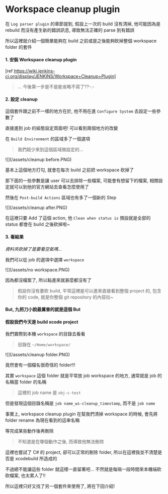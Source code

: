 Workspace cleanup plugin
====

在 ```Log parser plugin``` 的章節提到, 假設上一次的 build 沒有清掉, 他可能因為是 rebuild 而沒有產生新的錯誤訊息, 導致無法正確的 parse 到有錯誤

所以這裡就介紹一個簡單能夠在 build 之前或是之後能夠砍掉整個 workspace folder 的套件

#### 1. 安裝 Workspace cleanup plugin

[ref https://wiki.jenkins-ci.org/display/JENKINS/Workspace+Cleanup+Plugin]

> ... 今後第一步是不是能省略不寫了??-.-

#### 2. 設定 cleanup

這個套件跟之前不一樣的地方在於, 他不用在進 ```Configure System``` 去設定一些參數了

直接進到 job 的組態設定頁面吧! 可以看到兩個地方的改變

在 ```Build Environment``` 的區域多了一個選項

> 我們超少來到這個區域做設定的...

![](/assets/cleanup before.PNG)

基本上這個地方打勾, 就會在每次 build 之前把 workspace 砍掉了

那下面的一些參數是讓 user 可以去排除一些檔案, 可能會有想留下的檔案, 相關設定就可以到他的官方網站去查看怎麼使用了

然後在 ```Post-build Actions``` 區域也有多了一個新的 Step

![](/assets/cleanup after.PNG)

在這裡只要 Add 了這個 action, 他 ```Clean when status is``` 預設就是全部的 status 都會在 build 之後砍掉啦~

#### 3. 看結果

_資料夾砍掉了是要看空氣嗎..._

我們可以從 job 的選項中選擇 ```workspace```

![](/assets/no workspace.PNG)

因為都沒檔案了, 所以點進來就甚麼都沒有了

> 假設你沒有要砍 build, 平常這裡是可以進來直接看到整個 project 的, 包含你的 code, 就是你整個 git repository 的內容拉~

#### But, 九把刀小說最厲害的就是這個 But

#### 假設我們今天是 build xcode project

我們實際到本機 ```workspace``` 的目錄去看看

> 目錄在 ```~/Home/workspace/```

![](/assets/cleanup folder.PNG)

竟然會有一個檔名很奇怪的 folder!!!

其實 ```workspace``` 這個 folder 就是平常放 job workspace 的地方, 通常就是 job 的名稱當 folder 的名稱

> 這裡的 job name 是 ```obj-c-test```

但是發現這個目錄名稱是 ```job name_ws-cleanup_timestamp```, 而不是 ```job name```

事實上, workspace cleanup plugin 在幫我們清掉 workspace 的時候, 會先將 folder rename 為現在看到的這串名稱

等完成某些動作後再刪除

> 不知道是在哪個動作之後, 而導致他無法刪除

這裡也嘗試了 C# 的 project, 卻可以正常的刪除 folder, 所以在這裡我並不清楚是否是 xcodebuild 所造成的

不過總不能讓這些 folder 就這樣一直留著吧... 不然就是每隔一段時間來本機端砍砍檔案, 也太累人了!!

所以這裡只好又找了另一個套件來使用了, 將在下回介紹!